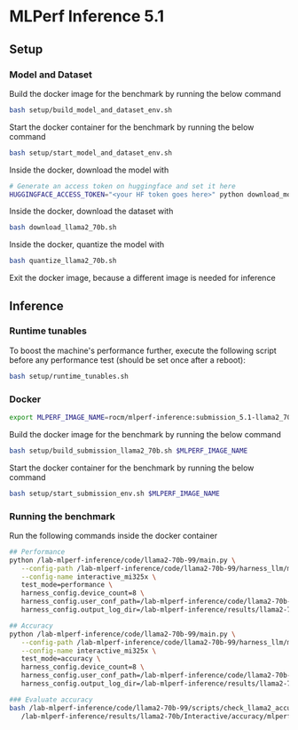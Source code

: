 # MLPerf Inference 5.1

## Setup

### Model and Dataset

Build the docker image for the benchmark by running the below command

```bash
bash setup/build_model_and_dataset_env.sh
```

Start the docker container for the benchmark by running the below command

```bash
bash setup/start_model_and_dataset_env.sh
```

Inside the docker, download the model with

```bash
# Generate an access token on huggingface and set it here
HUGGINGFACE_ACCESS_TOKEN="<your HF token goes here>" python download_model.py
```

Inside the docker, download the dataset with

```bash
bash download_llama2_70b.sh
```

Inside the docker, quantize the model with

```bash
bash quantize_llama2_70b.sh
```

Exit the docker image, because a different image is needed for inference

## Inference

### Runtime tunables

To boost the machine's performance further, execute the following script before any performance test (should be set once after a reboot):

```bash
bash setup/runtime_tunables.sh
```

### Docker

```bash
export MLPERF_IMAGE_NAME=rocm/mlperf-inference:submission_5.1-llama2_70b
```

Build the docker image for the benchmark by running the below command

```bash
bash setup/build_submission_llama2_70b.sh $MLPERF_IMAGE_NAME
```

Start the docker container for the benchmark by running the below command

```bash
bash setup/start_submission_env.sh $MLPERF_IMAGE_NAME
```

### Running the benchmark

Run the following commands inside the docker container

``` bash
## Performance
python /lab-mlperf-inference/code/llama2-70b-99/main.py \
   --config-path /lab-mlperf-inference/code/llama2-70b-99/harness_llm/models/llama2-70b/ \
   --config-name interactive_mi325x \
   test_mode=performance \
   harness_config.device_count=8 \
   harness_config.user_conf_path=/lab-mlperf-inference/code/llama2-70b-99/user_mi325x.conf \
   harness_config.output_log_dir=/lab-mlperf-inference/results/llama2-70b/Interactive/performance/run_1

## Accuracy
python /lab-mlperf-inference/code/llama2-70b-99/main.py \
   --config-path /lab-mlperf-inference/code/llama2-70b-99/harness_llm/models/llama2-70b/ \
   --config-name interactive_mi325x \
   test_mode=accuracy \
   harness_config.device_count=8 \
   harness_config.user_conf_path=/lab-mlperf-inference/code/llama2-70b-99/user_mi325x.conf \
   harness_config.output_log_dir=/lab-mlperf-inference/results/llama2-70b/Interactive/accuracy

### Evaluate accuracy
bash /lab-mlperf-inference/code/llama2-70b-99/scripts/check_llama2_accuracy_scores.sh \
   /lab-mlperf-inference/results/llama2-70b/Interactive/accuracy/mlperf_log_accuracy.json
```
